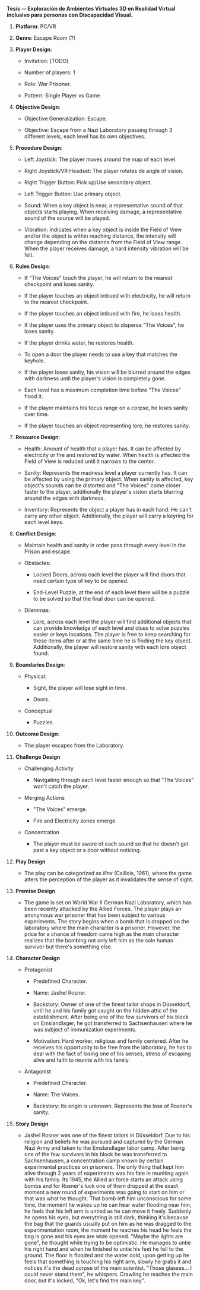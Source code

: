 **Tesis -- Exploración de Ambientes Virtuales 3D en Realidad Virtual
inclusivo para personas con Discapacidad Visual.**

1.  **Platform**: PC/VR

2.  **Genre**: Escape Room (?)

3.  **Player Design**:

    -   Invitation: \[TODO\]

    -   Number of players: 1

    -   Role: War Prisoner.

    -   Pattern: Single Player vs Game

4.  **Objective Design**:

    -   Objective Generalization: Escape.

    -   Objective: Escape from a Nazi Laboratory passing through 3
        different levels, each level has its own objectives.

5.  **Procedure Design**:

    -   Left Joystick: The player moves around the map of each level.

    -   Right Joystick/VR Headset: The player rotates de angle of
        vision.

    -   Right Trigger Button: Pick up/Use secondary object.

    -   Left Trigger Button: Use primary object.

    -   Sound: When a key object is near, a representative sound of that
        objects starts playing. When receiving damage, a representative
        sound of the source will be played.

    -   Vibration: Indicates when a key object is inside the Field of
        View and/or the object is within reaching distance, the
        intensity will change depending on the distance from the Field
        of View range. When the player receives damage, a hard intensity
        vibration will be felt.

6.  **Rules Design**:

    -   If "The Voices" touch the player, he will return to the nearest
        checkpoint and loses sanity.

    -   If the player touches an object imbued with electricity, he will
        return to the nearest checkpoint.

    -   If the player touches an object imbued with fire, he loses
        health.

    -   If the player uses the primary object to disperse "The Voices",
        he loses sanity.

    -   If the player drinks water, he restores health.

    -   To open a door the player needs to use a key that matches the
        keyhole.

    -   If the player loses sanity, his vision will be blurred around
        the edges with darkness until the player's vision is completely
        gone.

    -   Each level has a maximum completion time before "The Voices"
        flood it.

    -   If the player maintains his focus range on a corpse, he loses
        sanity over time.

    -   If the player touches an object representing lore, he restores
        sanity.

7.  **Resource Design**:

    -   Health: Amount of health that a player has. It can be affected
        by electricity or fire and restored by water. When health is
        affected the Field of View is reduced until it narrows to the
        center.

    -   Sanity: Represents the madness level a player currently has. It
        can be affected by using the primary object. When sanity is
        affected, key object's sounds can be distorted and "The Voices"
        come closer faster to the player, additionally the player's
        vision starts blurring around the edges with darkness.

    -   Inventory: Represents the object a player has in each hand. He
        can't carry any other object. Additionally, the player will
        carry a keyring for each level keys.

8.  **Conflict Design**:

    -   Maintain health and sanity in order pass through every level in
        the Prison and escape.

    -   Obstacles:

        -   Locked Doors, across each level the player will find doors
            that need certain type of key to be opened.

        -   End-Level Puzzle, at the end of each level there will be a
            puzzle to be solved so that the final door can be opened.

    -   Dilemmas:

        -   Lore, across each level the player will find additional
            objects that can provide knowledge of each level and clues
            to solve puzzles easier or keys locations. The player is
            free to keep searching for these items after or at the same
            time he is finding the key object. Additionally, the player
            will restore sanity with each lore object found.

9.  **Boundaries Design**:

    -   Physical:

        -   Sight, the player will lose sight in time.

        -   Doors.

    -   Conceptual

        -   Puzzles.

10. **Outcome Design**:

    -   The player escapes from the Laboratory.

11. **Challenge Design**

    -   Challenging Activity

        -   Navigating through each level faster enough so that "The
            Voices" won't catch the player.

    -   Merging Actions

        -   "The Voices" emerge.

        -   Fire and Electricity zones emerge.

    -   Concentration

        -   The player must be aware of each sound so that he doesn't
            get past a key object or a door without noticing.

12. **Play Design**

    -   The play can be categorized as *ilinx* (Caillois, 1961), where
        the game alters the perception of the player as it invalidates
        the sense of sight.

13. **Premise Design**

    -   The game is set on World War II German Nazi Laboratory, which
        has been recently attacked by the Allied Forces. The player
        plays an anonymous war prisoner that has been subject to various
        experiments. The story begins when a bomb that is dropped on the
        laboratory where the main character is a prisoner. However, the
        price for a chance of freedom came high as the main character
        realizes that the bombing not only left him as the sole human
        survivor but there's something else.

14. **Character Design**

    -   Protagonist

        -   Predefined Character.

        -   Name: Jashel Rosner.

        -   Backstory: Owner of one of the finest tailor shops in
            Düsseldorf, until he and his family got caught on the hidden
            attic of the establishment. After being one of the few
            survivors of his block on Emslandlager, he got transferred
            to Sachsenhausen where he was subject of immunization
            experiments.

        -   Motivation: Hard worker, religious and family centered.
            After he receives his opportunity to be free from the
            laboratory, he has to deal with the fact of losing one of
            his senses, stress of escaping alive and faith to reunite
            with his family.

    -   Antagonist

        -   Predefined Character.

        -   Name: The Voices.

        -   Backstory: Its origin is unknown. Represents the loss of
            Rosner's sanity.

15. **Story Design**

    -   Jashel Rosner was one of the finest tailors in Düsseldorf. Due
        to his religion and beliefs he was pursued and captured by the
        German Nazi Army and taken to the Emslandlager labor camp. After
        being one of the few survivors in his block he was transferred
        to Sachsenhausen, a concentration camp known by certain
        experimental practices on prisoners. The only thing that kept
        him alive through 2 years of experiments was his fate in
        reuniting again with his family. Its 1945, the Allied air force
        starts an attack using bombs and for Rosner's luck one of them
        dropped at the exact moment a new round of experiments was going
        to start on him or that was what he thought. That bomb left him
        unconscious for some time, the moment he wakes up he can hear
        water flooding near him, he feels that his left arm is untied as
        he can move it freely. Suddenly he opens his eyes, but
        everything is still dark, thinking it's because the bag that the
        guards usually put on him as he was dragged to the
        experimentation room, the moment he reaches his head he feels
        the bag is gone and his eyes are wide opened. "Maybe the lights
        are gone", he thought while trying to be optimistic. He manages
        to untie his right hand and when he finished to untie his feet
        he fell to the ground. The floor is flooded and the water cold,
        upon getting up he feels that something is touching his right
        arm, slowly he grabs it and notices it's the dead corpse of the
        main scientist. "Those glasses\... I could never stand them", he
        whispers. Crawling he reaches the main door, but it's locked,
        "Ok, let's find the main key".

